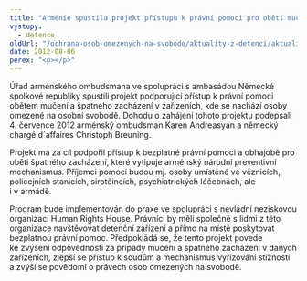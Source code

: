 ```yaml
---
title: "Arménie spustila projekt přístupu k právní pomoci pro oběti mučení a špatného zacházení"
vystupy:
  - detence
oldUrl: "/ochrana-osob-omezenych-na-svobode/aktuality-z-detenci/aktuality-z-detenci-2012/armenie-spustila-projekt-pristupu-k-pravni-pomoci-pro-obeti-muceni-a-spatneho-zachazeni/"
date: 2012-08-06
perex: "<p></p>"
---
```


<!-- imported from the old website -->

<p>Úřad arménského ombudsmana ve spolupráci s ambasádou Německé spolkové republiky spustili projekt podporující přístup k právní pomoci obětem mučení a špatného zacházení v zařízeních, kde se nachází osoby omezené na osobní svobodě. Dohodu o zahájení tohoto projektu podepsali 4. července 2012 arménský ombudsman Karen Andreasyan a německý chargé d´affaires Christoph Breuning.</p><p>Projekt má za cíl podpořil přístup k bezplatné právní pomoci a obhajobě pro oběti špatného zacházení, které vytipuje arménský národní preventivní mechanismus. Příjemci pomoci budou mj. osoby umístěné ve věznicích, policejních stanicích, sirotčincích, psychiatrických léčebnách, ale i v armádě. </p><p>Program bude implementován do praxe ve spolupráci s nevládní neziskovou organizací Human Rights House. Právníci by měli společně s lidmi z této organizace navštěvovat detenční zařízení a přímo na místě poskytovat bezplatnou právní pomoc. Předpokládá se, že tento projekt povede ke zvýšení odpovědnosti za případy mučení a špatného zacházení v daných zařízeních, zlepší se přístup k soudům a mechanismus vyřizování stížností a zvýší se povědomí o právech osob omezených na svobodě.</p>
